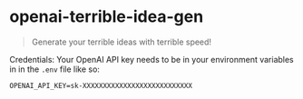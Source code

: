 # openai-terrible-idea-gen
> Generate your terrible ideas with terrible speed!

Credentials:
Your OpenAI API key needs to be in your environment variables in in the `.env` file like so:
```
OPENAI_API_KEY=sk-XXXXXXXXXXXXXXXXXXXXXXXXXXX
```